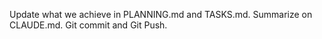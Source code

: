 Update what we achieve in PLANNING.md and TASKS.md. Summarize on CLAUDE.md. Git commit and Git Push.